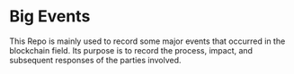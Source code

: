 # Big Events

This Repo is mainly used to record some major events that occurred in the blockchain field. Its purpose is to record the process, impact, and subsequent responses of the parties involved.
